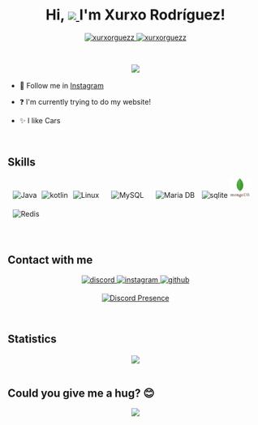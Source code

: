 <h1 align="center">
Hi, <a href="https://github.com/xurxorguezz" target="_self">
		<img src="https://media.giphy.com/media/hvRJCLFzcasrR4ia7z/giphy.gif" width="30">
	</a> I'm Xurxo Rodríguez!
	
</h1>
<p align="center">
	<a href="https://github.com/xurxorguezz">
		<img src="https://komarev.com/ghpvc/?username=xurxorguezz&label=Profile%20views&color=0e75b6&style=flat" alt="xurxorguezz" />
	</a>
	<a href="https://github.com/xurxorguezz">
		<img src="https://img.shields.io/github/followers/xurxorguezz?label=Followers" alt="xurxorguezz" />
	</a>
</p>
<br/>
<p align="center">
	<a href="https://github.com/xurxorguezz">
		<img src="https://readme-typing-svg.demolab.com?font=Fira+Code&pause=1000&random=false&width=435&lines=Spanish+Programmer;Front-end+developer;Sexy&center=true&width=380&height=45">
	</a>
</p>


- 🔭 Follow me in [Instagram](https://instagram.com/xurxorguezz_)
  

- ❓ I'm currently trying to do my website!
  

- ✨ I like Cars
  

<br/>  


## Skills

<img style="margin: 10px" src="https://profilinator.rishav.dev/skills-assets/java-original-wordmark.svg" alt="Java" height="50" /><img src="https://www.vectorlogo.zone/logos/kotlinlang/kotlinlang-icon.svg" alt="kotlin" width="40" height="40"/><img style="margin: 10px" src="https://profilinator.rishav.dev/skills-assets/linux-original.svg" alt="Linux" height="50" /> <img style="margin: 10px" src="https://profilinator.rishav.dev/skills-assets/mysql-original-wordmark.svg" alt="MySQL" height="50" /> <img style="margin: 10px" src="https://profilinator.rishav.dev/skills-assets/mariadb.png" alt="Maria DB" height="50" />   <img src="https://www.vectorlogo.zone/logos/sqlite/sqlite-icon.svg" alt="sqlite" width="40" height="40"/>  <img src="https://raw.githubusercontent.com/devicons/devicon/master/icons/mongodb/mongodb-original-wordmark.svg" alt="mongodb" width="40" height="40"/> <img style="margin: 10px" src="https://profilinator.rishav.dev/skills-assets/redis-original-wordmark.svg" alt="Redis" height="50" />  


<br/>  


## Contact with me
<div align="center">
<a href="https://dsc.gg/ezsh0p" target="_blank">
<img src=https://img.shields.io/badge/discord-%2300acee.svg?&style=for-the-badge&logo=discord&logoColor=white alt=discord style="margin-bottom: 5px;" />
</a>
<a href="https://instagram.com/xurxorguezz_" target="_blank">
<img src=https://img.shields.io/badge/instagram-%23000000.svg?&style=for-the-badge&logo=instagram&logoColor=white alt=instagram style="margin-bottom: 5px;" />
</a>
<a href="https://github.com/xurxorguezz" target="_blank">
<img src=https://img.shields.io/badge/github-%2324292e.svg?&style=for-the-badge&logo=github&logoColor=white alt=github style="margin-bottom: 5px;" />
</a>  
  
[![Discord Presence](https://lanyard.cnrad.dev/api/987731105371287633)](https://discord.com/users/987731105371287633)
</div>  
  

<br/>  


## Statistics
<div align="center"><img src="https://github-readme-stats.vercel.app/api?username=xurxorguezz&show_icons=true&count_private=true&hide_border=true&locale=es&theme=dracula" align="center" /></div>  

<br/>  

## Could you give me a hug? 😊
<center>
<a href="http://huggle.jdf2.org/hug/xurxorguezz">
     <img src="http://huggle.jdf2.org/sig/xurxorguezz.png">
</a>
</center>
